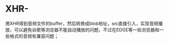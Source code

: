 # XHR-
用XHR得到音频文件的buffer，然后转换成blob地址，src直接引入，实现音频播放，可以避免谷歌等浏览器不能自动播放的问题，不过在EDGE等一些浏览器和一些格式的音频有兼容问题；
